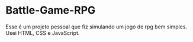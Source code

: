 # Battle-Game-RPG
Esse é um projeto pessoal que fiz simulando um jogo de rpg bem simples. Usei HTML, CSS e JavaScript.

